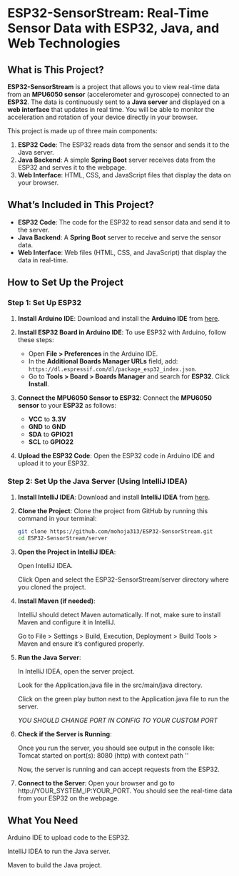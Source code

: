 # ESP32-SensorStream: Real-Time Sensor Data with ESP32, Java, and Web Technologies

## What is This Project?

**ESP32-SensorStream** is a project that allows you to view real-time data from an **MPU6050 sensor** (accelerometer and gyroscope) connected to an **ESP32**. The data is continuously sent to a **Java server** and displayed on a **web interface** that updates in real time. You will be able to monitor the acceleration and rotation of your device directly in your browser.

This project is made up of three main components:
1. **ESP32 Code**: The ESP32 reads data from the sensor and sends it to the Java server.
2. **Java Backend**: A simple **Spring Boot** server receives data from the ESP32 and serves it to the webpage.
3. **Web Interface**: HTML, CSS, and JavaScript files that display the data on your browser.

## What’s Included in This Project?

- **ESP32 Code**: The code for the ESP32 to read sensor data and send it to the server.
- **Java Backend**: A **Spring Boot** server to receive and serve the sensor data.
- **Web Interface**: Web files (HTML, CSS, and JavaScript) that display the data in real-time.

## How to Set Up the Project

### Step 1: Set Up ESP32
1. **Install Arduino IDE**:
   Download and install the **Arduino IDE** from [here](https://www.arduino.cc/en/software).

2. **Install ESP32 Board in Arduino IDE**:
   To use ESP32 with Arduino, follow these steps:
   - Open **File > Preferences** in the Arduino IDE.
   - In the **Additional Boards Manager URLs** field, add: `https://dl.espressif.com/dl/package_esp32_index.json`.
   - Go to **Tools > Board > Boards Manager** and search for **ESP32**. Click **Install**.

3. **Connect the MPU6050 Sensor to ESP32**:
   Connect the **MPU6050 sensor** to your **ESP32** as follows:
   - **VCC** to **3.3V**
   - **GND** to **GND**
   - **SDA** to **GPIO21**
   - **SCL** to **GPIO22**

4. **Upload the ESP32 Code**:
   Open the ESP32 code in Arduino IDE and upload it to your ESP32.

### Step 2: Set Up the Java Server (Using IntelliJ IDEA)
1. **Install IntelliJ IDEA**:
   Download and install **IntelliJ IDEA** from [here](https://www.jetbrains.com/idea/).

2. **Clone the Project**:
   Clone the project from GitHub by running this command in your terminal:

   ```bash
   git clone https://github.com/mohoja313/ESP32-SensorStream.git
   cd ESP32-SensorStream/server
3. **Open the Project in IntelliJ IDEA**:

    Open IntelliJ IDEA.
  
    Click Open and select the ESP32-SensorStream/server directory where you cloned the project.

4. **Install Maven (if needed)**:

    IntelliJ should detect Maven automatically. If not, make sure to install Maven and configure it in IntelliJ.
  
    Go to File > Settings > Build, Execution, Deployment > Build Tools > Maven and ensure it’s configured properly.

5. **Run the Java Server**:

    In IntelliJ IDEA, open the server project.
  
    Look for the Application.java file in the src/main/java directory.
  
    Click on the green play button next to the Application.java file to run the server.

   *YOU SHOULD CHANGE PORT IN CONFIG TO YOUR CUSTOM PORT*

6. **Check if the Server is Running**:
  
    Once you run the server, you should see output in the console like:
    Tomcat started on port(s): 8080 (http) with context path ''
  
    Now, the server is running and can accept requests from the ESP32.

7. **Connect to the Server**: 
    Open your browser and go to http://YOUR_SYSTEM_IP:YOUR_PORT. 
    You should see the real-time data from your ESP32 on the webpage.

## What You Need
  Arduino IDE to upload code to the ESP32.

  IntelliJ IDEA to run the Java server.

  Maven to build the Java project.

